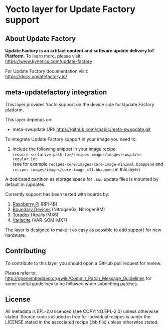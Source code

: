 # Yocto layer for Update Factory support

## About Update Factory
**Update Factory is an artifact content and software update delivery IoT Platform**. To learn more, please visit:  
https://www.kynetics.com/update-factory

For Update Factory documentation visit:  
https://docs.updatefactory.io/

## meta-updatefactory integration
This layer provides Yocto support on the device side for Update Factory platform.

This layer depends on:

 - meta-swupdate
   URI: https://github.com/sbabic/meta-swupdate.git

To integrate Update Factory support in your image you need to:

1. include the following snippet in your image recipe:\
 ```require <relative-path-to>/recipes-images/images/swupdate-regular.inc```\
 (see for example `recipes-core/images/core-image-minimal.bbappend` and `recipes-images/images/core-image-x11.bbappend` in this layer)

A dedicated partition as storage space for `.swu` update files is mounted by default in /updates.

Currently support has been tested with boards by:

1. [Raspberry Pi](https://www.raspberrypi.org/) (RPi 4B)
1. [Boundary Devices](https://boundarydevices.com/) (Nitrogen6x, Nitrogen8M)
1. [Toradex](https://www.toradex.com/) (Apalis iMX6)
1. [Variscite](https://www.variscite.com/) (VAR-SOM-MX7)

The layer is designed to make it as easy as possible to add support for new hardware.

## Contributing
To contribute to this layer you should open a GitHub pull request for review.

Please refer to:
http://openembedded.org/wiki/Commit_Patch_Message_Guidelines
for some useful guidelines to be followed when submitting patches.

## License

All metadata is EPL-2.0 licensed (see COPYING.EPL-2.0) unless otherwise stated.
Source code included in tree for individual recipes is under the LICENSE stated in the associated recipe (.bb file) unless otherwise stated.
